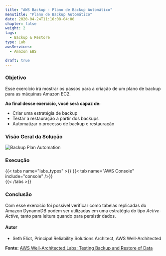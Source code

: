 ```yaml
---
title: "AWS Backup - Plano de Backup Automático"
menutitle: "Plano de Backup Automático"
date: 2020-04-24T11:16:08-04:00
chapter: false
weight: 2
tags:
  - Backup & Restore
type: Lab
awsServices:
  - Amazon EBS

draft: true
---
```


### Objetivo

Esse exercício irá mostrar os passos para a criação de um plano de backup para as máquinas Amazon EC2.

**Ao final desse exercício, você será capaz de:**
- Criar uma estratégia de backup
- Testar a restauração a partir dos backups
- Automatizar o processo de backup e restauração

### Visão Geral da Solução
![Backup Plan Automation](/images/auto-backup-plan.jpeg)

### Execução
{{< tabs name="labs_types" >}} 
{{< tab name="AWS Console" include="console" />}}  
{{< /tabs >}}



### Conclusão

Com esse exercício foi possível verificar como tabelas replicadas do Amazon DynamoDB podem ser utilizadas em uma estratégia do tipo *Active-Active*, tanto para leitura quando para persistir dados.  

#### Autor

* Seth Eliot, Principal Reliability Solutions Architect, AWS Well-Architected

**Fonte:** [AWS Well-Architected Labs: Testing Backup and Restore of Data](https://wellarchitectedlabs.com/reliability/200_labs/200_testing_backup_and_restore_of_data/)


<!-- TODO: Incluir estimativa de custos!!! --->

